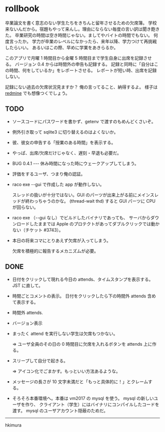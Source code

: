 # rollbook

卒業論文を書く意志のない学生たちをきちんと留年させるための欠席簿。
学校来ないんだから。宿題もやって来んし。理由にならない毎度の言い訳は聞き飽きた。
卒業研究の時間は空き時間じゃない。ましてやバイトの時間でもない。
何度言ったか。
学力が卒業のレベルになかったら、来年以降、学力つけて再挑戦したらいい。
あるいはこの際、早めに学業をあきらるか。

このアプリで月曜 1 時間目から金曜 5 時間目まで学生自身に出席を記録させる。
バージョン 0.4 からは時間外の申告も記録する。
記録と同時に「自分はこの時間、何をしているか」をレポートさせる。
レポートが短い時、出席を記録しない。

記録にない過去の欠席状況見ますか？ 俺の言ってること、納得するよ。
様子は
[redmine](https://redmine.melt.kyutech.ac.jp)
でも想像つくでしょう。

## TODO

* ソースコードにパスワードを書かず、getenv で渡すのもめんどくさいぞ。

* 例外引き取って sqlite3 に切り替えるのはよくないか。

* 彼、彼女の申告する「授業のある時間」を表示する。

* やっぱ、出席/欠席だけじゃなく、遅刻・早退も必要だ。

* BUG 0.4.1 --- 休み時間になった時にウェークアップしてしまう。

* 評価をするユーザ、つまり俺の認証。

* raco exe --gui で作成した app が動作しない。

  スレッドの扱いが十分ではない。GUI のパーツが出来上がる前にメインスレッドが終わっちゃうのかな。
  (thread-wait thd) すると GUI パーツに CPU が回らない。

* raco exe （--gui なし）でビルドしたバイナリであっても、
  サーバからダウンロードしたままでは
  Apple のプロテクトがあってダブルクリックでは動かない（チケット #3743）。

* 本日の将来コマにとりあえず欠席が入ってしまう。

  欠席を積極的に報告するメカニズムが必要。

## DONE

* 日付をクリックして現れる今日の attends、タイムスタンプを表示する。
  JST に直して。

* 時間ごとコメントの表示。
  日付をクリックしたら下の時間外 attends 含めて表示する。

* 時間外 attends.

* バージョン表示

* まったく attend を実行しない学生は欠席もつかない。

  &rArr; ユーザ全員のその日の 0 時間目に欠席を入れるボタンを attends 上に作る。

* スリープして自分で起きる。

  &rArr; アイコン化でごまかす。もっといい方法あるような。

* メッセージの長さが 10 文字未満だと「もっと具体的に！」とクレームする。

* そろそろ本番環境へ。本番は vm2017 の mysql を使う。
  mysql の新しいユーザを作り、
  クライアント（学生）にはバイナリにコンパイルしたコードを渡す。
  mysql のユーザアカウント隠蔽のためだ。

---
hkimura
